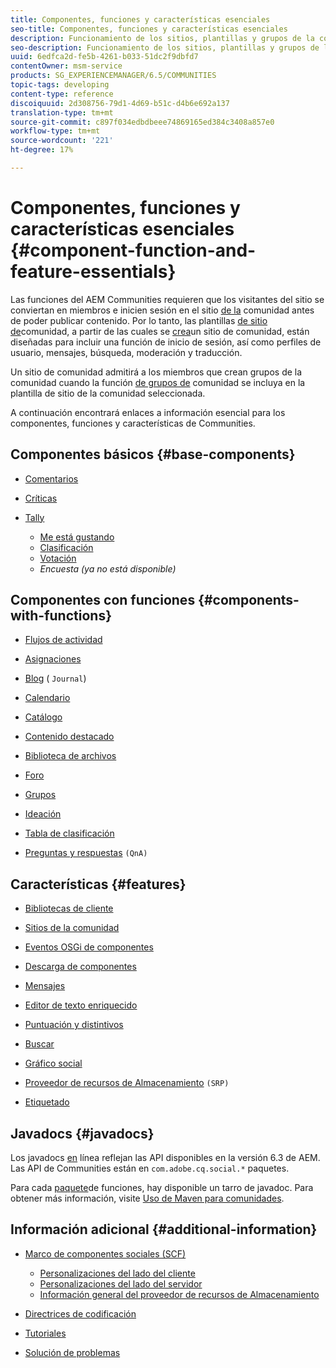 ```yaml
---
title: Componentes, funciones y características esenciales
seo-title: Componentes, funciones y características esenciales
description: Funcionamiento de los sitios, plantillas y grupos de la comunidad
seo-description: Funcionamiento de los sitios, plantillas y grupos de la comunidad
uuid: 6edfca2d-fe5b-4261-b033-51dc2f9dbfd7
contentOwner: msm-service
products: SG_EXPERIENCEMANAGER/6.5/COMMUNITIES
topic-tags: developing
content-type: reference
discoiquuid: 2d308756-79d1-4d69-b51c-d4b6e692a137
translation-type: tm+mt
source-git-commit: c897f034edbdbeee74869165ed384c3408a857e0
workflow-type: tm+mt
source-wordcount: '221'
ht-degree: 17%

---
```



# Componentes, funciones y características esenciales  {#component-function-and-feature-essentials}

Las funciones del AEM Communities requieren que los visitantes del sitio se conviertan en miembros e inicien sesión en el sitio [de la](overview.md#communitiessites) comunidad antes de poder publicar contenido. Por lo tanto, las plantillas [de sitio de](sites.md)comunidad, a partir de las cuales se [crea](sites-console.md)un sitio de comunidad, están diseñadas para incluir una función de inicio de sesión, así como perfiles de usuario, mensajes, búsqueda, moderación y traducción.

Un sitio de comunidad admitirá a los miembros que crean grupos de la comunidad cuando la función [de grupos de](functions.md#groups-function) comunidad se incluya en la plantilla de sitio de la comunidad seleccionada.

A continuación encontrará enlaces a información esencial para los componentes, funciones y características de Communities.

## Componentes básicos {#base-components}

* [Comentarios](essentials-comments.md)
* [Críticas](reviews-basics.md)
* [Tally](tally.md)

   * [Me está gustando](essentials-liking.md)
   * [Clasificación](rating-basics.md)
   * [Votación](essentials-voting.md)
   * *Encuesta (ya no está disponible)*

## Componentes con funciones {#components-with-functions}

* [Flujos de actividad](essentials-activities.md)
* [Asignaciones](essentials-assignments.md)
* [Blog](blog-developer-basics.md) ( `Journal`)

* [Calendario](calendar-basics-for-developers.md)
* [Catálogo](catalog-developer-essentials.md)
* [Contenido destacado](essentials-featured.md)
* [Biblioteca de archivos](essentials-file-library.md)
* [Foro](essentials-forum.md)
* [Grupos](essentials-groups.md)
* [Ideación](ideation.md)
* [Tabla de clasificación](leaderboard.md)
* [Preguntas y respuestas](qna-essentials.md) `(QnA)`

## Características {#features}

* [Bibliotecas de cliente](clientlibs.md)
* [Sitios de la comunidad](sites-for-developers.md)
* [Eventos OSGi de componentes](events.md)
* [Descarga de componentes](sideloading.md)
* [Mensajes](essentials-messaging.md)
* [Editor de texto enriquecido](rte.md)
* [Puntuación y distintivos](configure-scoring.md)
* [Buscar](search-implementation.md)
* [Gráfico social](essentials-socialgraph.md)
* [Proveedor de recursos de Almacenamiento](srp-and-ugc.md) `(SRP)`

* [Etiquetado](tag.md)

## Javadocs {#javadocs}

Los javadocs [en](../../help/sites-developing/reference-materials.md) línea reflejan las API disponibles en la versión 6.3 de AEM.
Las API de Communities están en `com.adobe.cq.social.*` paquetes.

Para cada [paquete](deploy-communities.md#latestfeaturepack)de funciones, hay disponible un tarro de javadoc. Para obtener más información, visite [Uso de Maven para comunidades](maven.md#javadocs).

## Información adicional {#additional-information}

* [Marco de componentes sociales (SCF)](scf.md)

   * [Personalizaciones del lado del cliente](client-customize.md)
   * [Personalizaciones del lado del servidor](server-customize.md)
   * [Información general del proveedor de recursos de Almacenamiento](srp.md)

* [Directrices de codificación](code-guide.md)
* [Tutoriales](tutorials.md)
* [Solución de problemas](troubleshooting.md)

